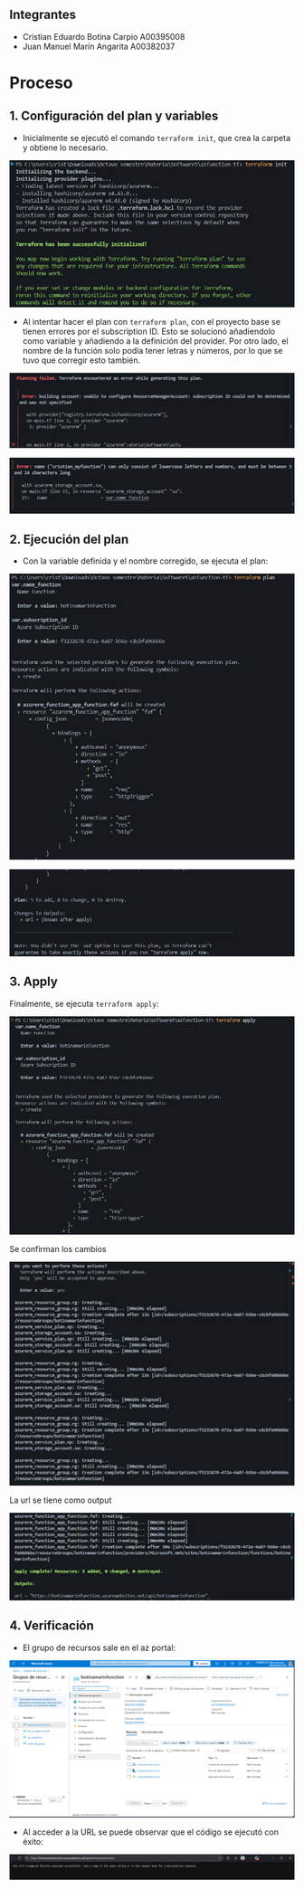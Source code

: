 ## Integrantes
- Cristian Eduardo Botina Carpio A00395008
- Juan Manuel Marín Angarita A00382037

# Proceso

## 1. Configuración del plan y variables

- Inicialmente se ejecutó el comando `terraform init`, que crea la carpeta y obtiene lo necesario.

![terraform init](<img/Captura de pantalla 2025-09-10 080926.png>)

- Al intentar hacer el plan con `terraform plan`, con el proyecto base se tienen errores por el subscription ID. Esto se solucionó añadiendolo como variable y añadiendo a la definición del provider. Por otro lado, el nombre de la función solo podía tener letras y números, por lo que se tuvo que corregir esto también.

![error subscription](<img/Captura de pantalla 2025-09-10 080936.png>)

![error function name](<img/Captura de pantalla 2025-09-10 080947.png>)

## 2. Ejecución del plan

- Con la variable definida y el nombre corregido, se ejecuta el plan:

![terraform plan](<img/Captura de pantalla 2025-09-10 081012.png>)

![plan success](<img/Captura de pantalla 2025-09-10 081024.png>)

## 3. Apply

Finalmente, se ejecuta `terraform apply`:

![terraform apply](<img/Captura de pantalla 2025-09-10 081031.png>)

Se confirman los cambios

![apply confirmation](<img/Captura de pantalla 2025-09-10 081042.png>)

La url se tiene como output


![apply success message](<img/Captura de pantalla 2025-09-10 081232.png>)

## 4. Verificación

- El grupo de recursos sale en el az portal:

![az group resource](<img/Captura de pantalla 2025-09-10 081349.png>)

- Al acceder a la URL se puede observar que el código se ejecutó con éxito:

![http test](<img/Captura de pantalla 2025-09-10 081436.png>)